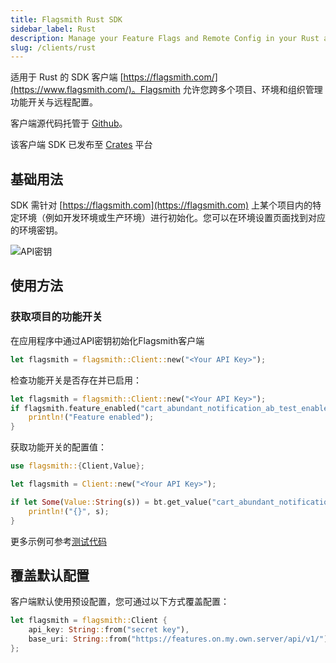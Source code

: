```yaml
---
title: Flagsmith Rust SDK
sidebar_label: Rust
description: Manage your Feature Flags and Remote Config in your Rust applications.
slug: /clients/rust
---
```


适用于 Rust 的 SDK 客户端 [https://flagsmith.com/](https://www.flagsmith.com/)。Flagsmith 允许您跨多个项目、环境和组织管理功能开关与远程配置。

客户端源代码托管于 [Github](https://github.com/flagsmith/flagsmith-rust-client)。

该客户端 SDK 已发布至 [Crates](https://crates.io/crates/flagsmith) 平台

## 基础用法

SDK 需针对 [https://flagsmith.com](https://flagsmith.com) 上某个项目内的特定环境（例如开发环境或生产环境）进行初始化。您可以在环境设置页面找到对应的环境密钥。

![API密钥](/img/api-key.png)

## 使用方法

### 获取项目的功能开关

在应用程序中通过API密钥初始化Flagsmith客户端

```rust
let flagsmith = flagsmith::Client::new("<Your API Key>");
```

检查功能开关是否存在并已启用：

```rust
let flagsmith = flagsmith::Client::new("<Your API Key>");
if flagsmith.feature_enabled("cart_abundant_notification_ab_test_enabled")? {
    println!("Feature enabled");
}
```

获取功能开关的配置值：

```rust
use flagsmith::{Client,Value};

let flagsmith = Client::new("<Your API Key>");

if let Some(Value::String(s)) = bt.get_value("cart_abundant_notification_ab_test")? {
    println!("{}", s);
}
```

更多示例可参考[测试代码](https://github.com/Flagsmith/flagsmith-rust-client/blob/main/tests/integration_test.rs)

## 覆盖默认配置

客户端默认使用预设配置，您可通过以下方式覆盖配置：

```rust
let flagsmith = flagsmith::Client {
    api_key: String::from("secret key"),
    base_uri: String::from("https://features.on.my.own.server/api/v1/"),
};
```